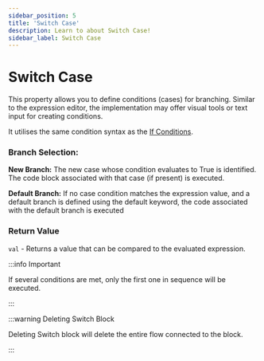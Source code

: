 ```yaml
---
sidebar_position: 5
title: 'Switch Case'
description: Learn to about Switch Case! 
sidebar_label: Switch Case
---
```


# Switch Case

This property allows you to define conditions (cases) for branching. Similar to the expression editor, the implementation may offer visual tools or text input for creating conditions. 

It utilises the same condition syntax as the [If Conditions](/flow-builder/blocks/flow-control/if-else#condition-editor).

###  Branch Selection:

**New Branch:** The new case whose condition evaluates to True is identified. The code block associated with that case (if present) is executed.

**Default Branch:** If no case condition matches the expression value, and a default branch is defined using the default keyword, the code associated with the default branch is executed


### Return Value

`val` - Returns a value that can be compared to the evaluated expression.


:::info Important

If several conditions are met, only the first one in sequence will be executed.

:::

:::warning Deleting Switch Block

Deleting Switch block will delete the entire flow connected to the block. 

:::
